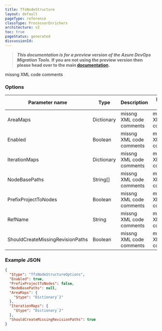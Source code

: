 ```yaml
---
title: TfsNodeStructure
layout: default
pageType: reference
classType: ProcessorEnrichers
architecture: v2
toc: true
pageStatus: generated
discussionId: 
---
```



>**_This documentation is for a preview version of the Azure DevOps Migration Tools._ If you are not using the preview version then please head over to the main [documentation](https://nkdagility.github.io/azure-devops-migration-tools).**

missng XML code comments

### Options

| Parameter name         | Type    | Description                              | Default Value                            |
|------------------------|---------|------------------------------------------|------------------------------------------|
| AreaMaps | Dictionary | missng XML code comments | missng XML code comments |
| Enabled | Boolean | missng XML code comments | missng XML code comments |
| IterationMaps | Dictionary | missng XML code comments | missng XML code comments |
| NodeBasePaths | String[] | missng XML code comments | missng XML code comments |
| PrefixProjectToNodes | Boolean | missng XML code comments | missng XML code comments |
| RefName | String | missng XML code comments | missng XML code comments |
| ShouldCreateMissingRevisionPaths | Boolean | missng XML code comments | missng XML code comments |


### Example JSON

```JSON
{
  "$type": "TfsNodeStructureOptions",
  "Enabled": true,
  "PrefixProjectToNodes": false,
  "NodeBasePaths": null,
  "AreaMaps": {
    "$type": "Dictionary`2"
  },
  "IterationMaps": {
    "$type": "Dictionary`2"
  },
  "ShouldCreateMissingRevisionPaths": true
}
```